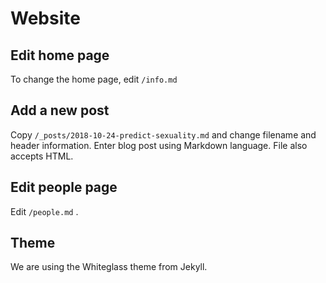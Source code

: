 # Website

## Edit home page

To change the home page, edit `/info.md`

## Add a new post
Copy `/_posts/2018-10-24-predict-sexuality.md` and change filename and header information. Enter blog post using Markdown language. File also accepts HTML.

## Edit people page

Edit `/people.md` .

## Theme

We are using the Whiteglass theme from Jekyll. 
